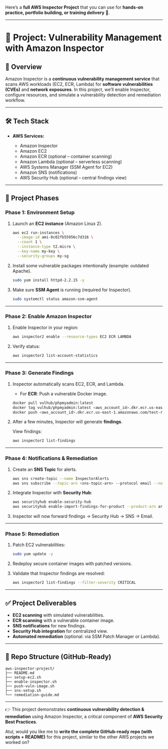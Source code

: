 Here’s a **full AWS Inspector Project** that you can use for **hands-on practice, portfolio building, or training delivery** 🚀.

---

# 🔹 Project: Vulnerability Management with **Amazon Inspector**

## 📌 Overview

Amazon Inspector is a **continuous vulnerability management service** that scans AWS workloads (EC2, ECR, Lambda) for **software vulnerabilities (CVEs)** and **network exposures**. In this project, we’ll enable Inspector, configure resources, and simulate a vulnerability detection and remediation workflow.

---

## 🛠️ Tech Stack

* **AWS Services:**

  * Amazon Inspector
  * Amazon EC2
  * Amazon ECR (optional – container scanning)
  * Amazon Lambda (optional – serverless scanning)
  * AWS Systems Manager (SSM Agent for EC2)
  * Amazon SNS (notifications)
  * AWS Security Hub (optional – central findings view)

---

## 📂 Project Phases

### **Phase 1: Environment Setup**

1. Launch an **EC2 instance** (Amazon Linux 2).

   ```bash
   aws ec2 run-instances \
     --image-id ami-0c02fb55956c7d316 \
     --count 1 \
     --instance-type t2.micro \
     --key-name my-key \
     --security-groups my-sg
   ```

2. Install some vulnerable packages intentionally (example: outdated Apache).

   ```bash
   sudo yum install httpd-2.2.15 -y
   ```

3. Make sure **SSM Agent** is running (required for Inspector).

   ```bash
   sudo systemctl status amazon-ssm-agent
   ```

---

### **Phase 2: Enable Amazon Inspector**

1. Enable Inspector in your region:

   ```bash
   aws inspector2 enable --resource-types EC2 ECR LAMBDA
   ```

2. Verify status:

   ```bash
   aws inspector2 list-account-statistics
   ```

---

### **Phase 3: Generate Findings**

1. Inspector automatically scans EC2, ECR, and Lambda.

   * For **ECR**: Push a vulnerable Docker image.

   ```bash
   docker pull vulhub/phpmyadmin:latest
   docker tag vulhub/phpmyadmin:latest <aws_account_id>.dkr.ecr.us-east-1.amazonaws.com/test-repo:vuln
   docker push <aws_account_id>.dkr.ecr.us-east-1.amazonaws.com/test-repo:vuln
   ```

2. After a few minutes, Inspector will generate **findings**.

   View findings:

   ```bash
   aws inspector2 list-findings
   ```

---

### **Phase 4: Notifications & Remediation**

1. Create an **SNS Topic** for alerts.

   ```bash
   aws sns create-topic --name InspectorAlerts
   aws sns subscribe --topic-arn <sns-topic-arn> --protocol email --notification-endpoint youremail@example.com
   ```

2. Integrate Inspector with **Security Hub**:

   ```bash
   aws securityhub enable-security-hub
   aws securityhub enable-import-findings-for-product --product-arn arn:aws:securityhub:us-east-1::product/aws/inspector
   ```

3. Inspector will now forward findings → Security Hub → SNS → Email.

---

### **Phase 5: Remediation**

1. Patch EC2 vulnerabilities:

   ```bash
   sudo yum update -y
   ```

2. Redeploy secure container images with patched versions.

3. Validate that Inspector findings are resolved:

   ```bash
   aws inspector2 list-findings --filter-severity CRITICAL
   ```

---

## ✅ Project Deliverables

* **EC2 scanning** with simulated vulnerabilities.
* **ECR scanning** with a vulnerable container image.
* **SNS notifications** for new findings.
* **Security Hub integration** for centralized view.
* **Automated remediation** (optional: via SSM Patch Manager or Lambda).

---

## 📘 Repo Structure (GitHub-Ready)

```
aws-inspector-project/
├── README.md
├── setup-ec2.sh
├── enable-inspector.sh
├── push-vuln-image.sh
├── sns-setup.sh
└── remediation-guide.md
```

---

👉 This project demonstrates **continuous vulnerability detection & remediation** using Amazon Inspector, a critical component of **AWS Security Best Practices**.

Atul, would you like me to **write the complete GitHub-ready repo (with scripts + README)** for this project, similar to the other AWS projects we worked on?
